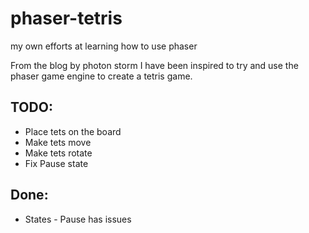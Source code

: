 # phaser-tetris
my own efforts at learning how to use phaser

From the blog by photon storm I have been inspired to try and use the phaser game engine to create a tetris game.

## TODO: 
* Place tets on the board
* Make tets move
* Make tets rotate
* Fix Pause state

## Done:
* States - Pause has issues